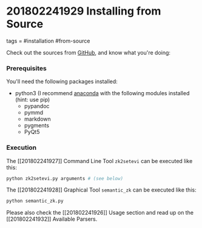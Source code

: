 # 201802241929 Installing from Source
tags = #installation #from-source

Check out the sources from [GitHub](https://github.com/renerocksai/semantic_zk), and know what you're doing:

### Prerequisites 

You'll need the following packages installed:

* python3 (I recommend [anaconda](https://www.anaconda.com/download/) with the following modules installed (hint: use pip)
    * pypandoc
    * pymmd
    * markdown
    * pygments
    * PyQt5

### Execution 


The [[201802241927]] Command Line Tool `zk2setevi` can be executed like this:

```bash
python zk2setevi.py arguments # (see below)

```

The [[201802241928]] Graphical Tool `semantic_zk` can be executed like this:

```bash
python semantic_zk.py
```

Please also check the [[201802241926]] Usage section and read up on the [[201802241932]] Available Parsers.
